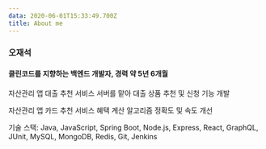 ```yaml
---
data: 2020-06-01T15:33:49.700Z
title: About me
---
```

### 오재석

#### 클린코드를 지향하는 백엔드 개발자, 경력 약 5년 6개월

자산관리 앱 대출 추천 서비스 서버를 맡아 대출 상품 추천 및 신청 기능 개발

자산관리 앱 카드 추천 서비스 혜택 계산 알고리즘 정확도 및 속도 개선

️️️️️기술 스택: Java, JavaScript, Spring Boot, Node.js, Express, React, GraphQL, JUnit, MySQL, MongoDB, Redis, Git, Jenkins